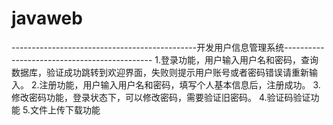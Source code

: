 # javaweb
----------------------------------------------开发用户信息管理系统---------------------------------------------
1.登录功能，用户输入用户名和密码，查询数据库，验证成功跳转到欢迎界面，失败则提示用户账号或者密码错误请重新输入。
2.注册功能，用户输入用户名和密码，填写个人基本信息后，注册成功。
3.修改密码功能，登录状态下，可以修改密码，需要验证旧密码。
4.验证码验证功能
5.文件上传下载功能
